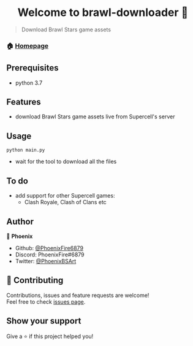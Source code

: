 <h1 align="center">Welcome to brawl-downloader 👋</h1>

> Download Brawl Stars game assets

### 🏠 [Homepage](https://github.com/PhoenixFire6879/brawl-downloader/blob/master/README.md)

## Prerequisites

- python 3.7

## Features
- download Brawl Stars game assets live from Supercell's server



## Usage

```
python main.py
```
- wait for the tool to download all the files


## To do
- add support for other Supercell games:
    - Clash Royale, Clash of Clans etc


## Author

👤 **Phoenix**

* Github: [@PhoenixFire6879](https://github.com/PhoenixFire6879)
* Discord: PhoenixFire#6879
* Twitter: [@PhoenixBSArt](https://twitter.com/PhoenixBSArt)

## 🤝 Contributing

Contributions, issues and feature requests are welcome!<br />Feel free to check [issues page](https://github.com/PhoenixFire6879/brawl-downloader/issues).

## Show your support

Give a ⭐️ if this project helped you!
